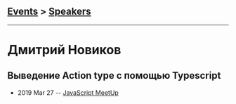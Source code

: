 ## [Events](../README.md) > [Speakers](../speakers.md)
---

# Дмитрий Новиков

## Выведение Action type с помощью Typescript
- 2019 Mar 27 -- [JavaScript MeetUp](https://www.youtube.com/watch?v=l8Fp1BhT5i0)    
